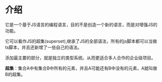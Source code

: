 # 介绍

它是一个基于JS语言的编程语言，目的不是创造一个新的语言，而是对增强JS的功能。

它可以看作JS的超集(superset),继承了JS的全部语法，所有的js脚本都可以当做ts脚本，并且还新增了一些自己的语法。

添加最主要的部分，就是独立的类型系统。从而更适合多人合作的企业级项目。

**超集**：集合A中有集合B中所有的元素，并且A可能还有B中没有的元素，A就叫做B的超集。

